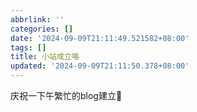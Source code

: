 ```yaml
---
abbrlink: ''
categories: []
date: '2024-09-09T21:11:49.521582+08:00'
tags: []
title: 小站成立咯
updated: '2024-09-09T21:11:50.378+08:00'
---
```

庆祝一下午繁忙的blog建立💫
